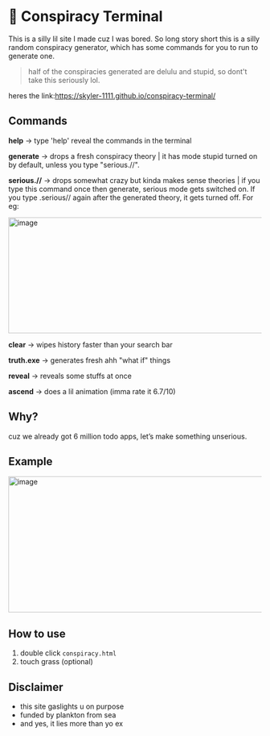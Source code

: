 # 🔺 Conspiracy Terminal

This is a silly lil site I made cuz I was bored. So long story short this is a silly random conspiracy generator, which has some commands for you to run to generate one.
> half of the conspiracies generated are delulu and stupid, so dont't take this seriously lol.

heres the link:https://skyler-1111.github.io/conspiracy-terminal/


## Commands
**help** → type 'help' reveal the commands in the terminal

**generate** → drops a fresh conspiracy theory | it has mode stupid turned on by default, unless you type "serious.//".

**serious.//** → drops somewhat crazy but kinda makes sense theories | if you type this command once then generate, serious mode gets switched on. If you type .serious// again after the generated theory, it gets turned off. For eg:


<img width="1120" height="230" alt="image" src="https://github.com/user-attachments/assets/4d596a9a-31a3-4ae4-a85b-9cf7fb8e84a5" />



**clear** → wipes history faster than your search bar

**truth.exe** → generates fresh ahh "what if" things

**reveal** → reveals some stuffs at once

**ascend** → does a lil animation (imma rate it 6.7/10)

## Why?
cuz we already got 6 million todo apps, let’s make something unserious.  

## Example 


<img width="1136" height="270" alt="image" src="https://github.com/user-attachments/assets/3319e1e2-a2a1-4194-8a30-4347279d9701" />


## How to use
1. double click `conspiracy.html`  
2. touch grass (optional)  

## Disclaimer
- this site gaslights u on purpose  
- funded by plankton from sea  
- and yes, it lies more than yo ex   



